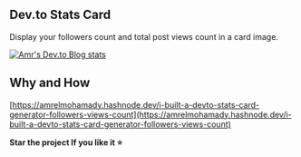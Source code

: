 ## Dev.to Stats Card

Display your followers count and total post views count in a card image.

<a href="https://dev.to/amrelmohamady" target="_blank">
  <img src="https://amrelmohamady-devto-stats.cyclic.app/" alt="Amr's Dev.to Blog stats" />
</a>

## Why and How

[https://amrelmohamady.hashnode.dev/i-built-a-devto-stats-card-generator-followers-views-count](https://amrelmohamady.hashnode.dev/i-built-a-devto-stats-card-generator-followers-views-count)

**Star the project If you like it ⭐**
